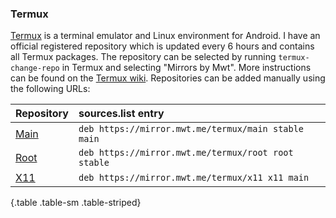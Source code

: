 ### Termux

[Termux](https://termux.com/) is a terminal emulator and Linux environment for Android. I have an official registered repository which is updated every 6 hours and contains all Termux packages. The repository can be selected by running `termux-change-repo` in Termux and selecting "Mirrors by Mwt". More instructions can be found on the [Termux wiki](https://github.com/termux/termux-packages/wiki/Mirrors#mirrors-by-mwt). Repositories can be added manually using the following URLs:

|Repository                |sources.list entry                                 |
|:-------------------------|:--------------------------------------------------|
|[Main](/termux/main)      |`deb https://mirror.mwt.me/termux/main stable main`|
|[Root](/termux/root)      |`deb https://mirror.mwt.me/termux/root root stable`|
|[X11](/termux/x11)        |`deb https://mirror.mwt.me/termux/x11 x11 main`    |

{.table .table-sm .table-striped}